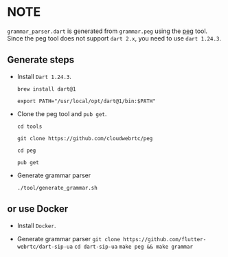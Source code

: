 # NOTE

`grammar_parser.dart` is generated from `grammar.peg` using the [peg](https://github.com/cloudwebrtc/peg) tool.
Since the peg tool does not support `dart 2.x`, you need to use `dart 1.24.3`.

## Generate steps

- Install `Dart 1.24.3`.

  `brew install dart@1`

  `export PATH="/usr/local/opt/dart@1/bin:$PATH"`

- Clone the peg tool and `pub get`.

  `cd tools`

  `git clone https://github.com/cloudwebrtc/peg`

  `cd peg`

  `pub get`

- Generate grammar parser

  `./tool/generate_grammar.sh`

## or use Docker

- Install `Docker`.

- Generate grammar parser
  `git clone https://github.com/flutter-webrtc/dart-sip-ua`
  `cd dart-sip-ua`
  `make peg && make grammar`
